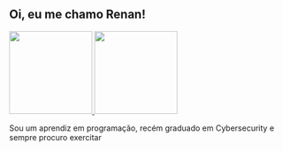 <h2><b> Oi, eu me chamo Renan! </b></h2>

<div>
  <a href="https://github.com/kZINH0">
  <img height="150em" src="https://github-readme-stats.vercel.app/api?username=kZINH0&show_icons=true&include_all_commits=true&theme=radical&count_private=true" />
  <img height="150em" src="https://github-readme-stats.vercel.app/api/top-langs/?username=kZINH0&count_private=true&theme=radical&show_langs=true&layout=compact" />
</div>
  </a>

  <p>
    Sou um aprendiz em programação, recém graduado em Cybersecurity e sempre procuro exercitar
  </p>
